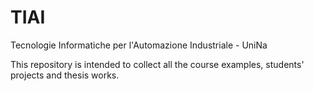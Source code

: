 # TIAI
Tecnologie Informatiche per l'Automazione Industriale - UniNa


This repository is intended to collect all the course examples, students' projects and thesis works.
